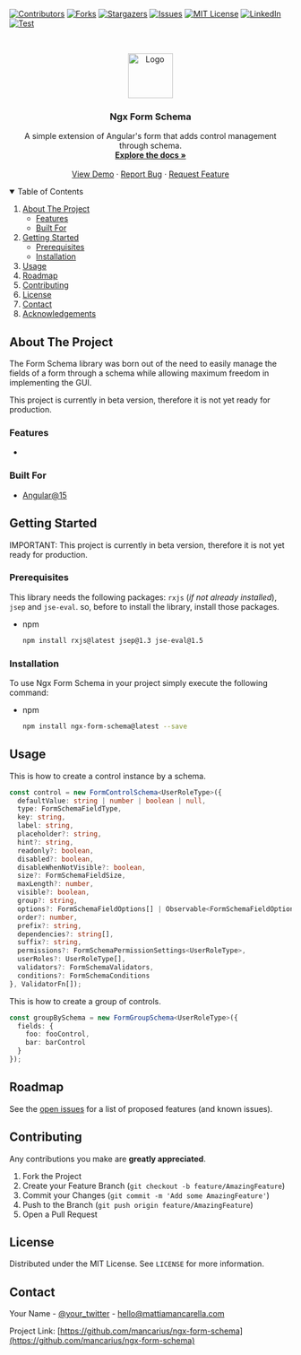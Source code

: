 <!--
*** Thanks for checking out the Best-README-Template. If you have a suggestion
*** that would make this better, please fork the repo and create a pull request
*** or simply open an issue with the tag "enhancement".
*** Thanks again! Now go create something AMAZING! :D
-->

<!-- PROJECT SHIELDS -->
<!--
*** I'm using markdown "reference style" links for readability.
*** Reference links are enclosed in brackets [ ] instead of parentheses ( ).
*** See the bottom of this document for the declaration of the reference variables
*** for contributors-url, forks-url, etc. This is an optional, concise syntax you may use.
*** https://www.markdownguide.org/basic-syntax/#reference-style-links
-->

[![Contributors][contributors-shield]][contributors-url]
[![Forks][forks-shield]][forks-url]
[![Stargazers][stars-shield]][stars-url]
[![Issues][issues-shield]][issues-url]
[![MIT License][license-shield]][license-url]
[![LinkedIn][linkedin-shield]][linkedin-url]
[![Test](https://github.com/mancarius/ngx-form-schema/actions/workflows/cd.yml/badge.svg)](https://github.com/mancarius/ngx-form-schema/actions/workflows/cd.yml)

<!-- PROJECT LOGO -->
<br />
<p align="center">
  <a href="https://github.com/mancarius/ngx-form-schema">
    <img src="images/logo.png" alt="Logo" width="80" height="80">
  </a>

  <h3 align="center">Ngx Form Schema</h3>

  <p align="center">
    A simple extension of Angular's form that adds control management through schema.
    <br />
    <a href="https://github.com/mancarius/ngx-form-schema"><strong>Explore the docs »</strong></a>
    <br />
    <br />
    <a href="https://github.com/othneildrew/Best-README-Template">View Demo</a>
    ·
    <a href="https://github.com/mancarius/ngx-form-schema/issues">Report Bug</a>
    ·
    <a href="https://github.com/mancarius/ngx-form-schema/issues">Request Feature</a>
  </p>
</p>

<!-- TABLE OF CONTENTS -->
<details open="open">
  <summary>Table of Contents</summary>
  <ol>
    <li>
      <a href="#about-the-project">About The Project</a>
      <ul>
        <li><a href="#features">Features</a></li>
        <li><a href="#built-for">Built For</a></li>
      </ul>
    </li>
    <li>
      <a href="#getting-started">Getting Started</a>
      <ul>
        <li><a href="#prerequisites">Prerequisites</a></li>
        <li><a href="#installation">Installation</a></li>
      </ul>
    </li>
    <li><a href="#usage">Usage</a></li>
    <li><a href="#roadmap">Roadmap</a></li>
    <li><a href="#contributing">Contributing</a></li>
    <li><a href="#license">License</a></li>
    <li><a href="#contact">Contact</a></li>
    <li><a href="#acknowledgements">Acknowledgements</a></li>
  </ol>
</details>

<!-- ABOUT THE PROJECT -->

## About The Project

The Form Schema library was born out of the need to easily manage the fields of a form through a schema while allowing maximum freedom in implementing the GUI.

This project is currently in beta version, therefore it is not yet ready for production.

### Features

-

### Built For

- [Angular@15](https://angular.io)

<!-- GETTING STARTED -->

## Getting Started

IMPORTANT: This project is currently in beta version, therefore it is not yet ready for production.

### Prerequisites

This library needs the following packages: `rxjs` (_if not already installed_), `jsep` and `jse-eval`. so, before to install the library, install those packages.

- npm
  ```sh
  npm install rxjs@latest jsep@1.3 jse-eval@1.5
  ```

### Installation

To use Ngx Form Schema in your project simply execute the following command:

- npm
  ```sh
  npm install ngx-form-schema@latest --save
  ```

<!-- USAGE EXAMPLES -->

## Usage

This is how to create a control instance by a schema.
```ts
const control = new FormControlSchema<UserRoleType>({
  defaultValue: string | number | boolean | null,
  type: FormSchemaFieldType,
  key: string,
  label: string,
  placeholder?: string,
  hint?: string,
  readonly?: boolean,
  disabled?: boolean,
  disableWhenNotVisible?: boolean,
  size?: FormSchemaFieldSize,
  maxLength?: number,
  visible?: boolean,
  group?: string,
  options?: FormSchemaFieldOptions[] | Observable<FormSchemaFieldOptions[]>,
  order?: number,
  prefix?: string,
  dependencies?: string[],
  suffix?: string,
  permissions?: FormSchemaPermissionSettings<UserRoleType>,
  userRoles?: UserRoleType[],
  validators?: FormSchemaValidators,
  conditions?: FormSchemaConditions
}, ValidatorFn[]);
```

This is how to create a group of controls.
```ts
const groupBySchema = new FormGroupSchema<UserRoleType>({
  fields: {
    foo: fooControl,
    bar: barControl
  }
});
```

<!-- ROADMAP -->

## Roadmap

See the [open issues](https://github.com/mancarius/ngx-form-schema/issues) for a list of proposed features (and known issues).

<!-- CONTRIBUTING -->

## Contributing

Any contributions you make are **greatly appreciated**.

1. Fork the Project
2. Create your Feature Branch (`git checkout -b feature/AmazingFeature`)
3. Commit your Changes (`git commit -m 'Add some AmazingFeature'`)
4. Push to the Branch (`git push origin feature/AmazingFeature`)
5. Open a Pull Request

<!-- LICENSE -->

## License

Distributed under the MIT License. See `LICENSE` for more information.

<!-- CONTACT -->

## Contact

Your Name - [@your_twitter](https://twitter.com/mattia-mancarella/) - hello@mattiamancarella.com

Project Link: [https://github.com/mancarius/ngx-form-schema](https://github.com/mancarius/ngx-form-schema)

<!-- MARKDOWN LINKS & IMAGES -->
<!-- https://www.markdownguide.org/basic-syntax/#reference-style-links -->

[contributors-shield]: https://img.shields.io/github/contributors/mancarius/ngx-form-schema.svg?style=for-the-badge
[contributors-url]: https://github.com/mancarius/ngx-form-schema/graphs/contributors
[forks-shield]: https://img.shields.io/github/forks/mancarius/ngx-form-schema.svg?style=for-the-badge
[forks-url]: https://github.com/mancarius/ngx-form-schema/network/members
[stars-shield]: https://img.shields.io/github/stars/mancarius/ngx-form-schema.svg?style=for-the-badge
[stars-url]: https://github.com/mancarius/ngx-form-schema/stargazers
[issues-shield]: https://img.shields.io/github/issues/mancarius/ngx-form-schema.svg?style=for-the-badge
[issues-url]: https://github.com/mancarius/ngx-form-schema/issues
[license-shield]: https://img.shields.io/github/license/mancarius/ngx-form-schema.svg?style=for-the-badge
[license-url]: https://github.com/mancarius/ngx-form-schema/blob/master/LICENSE.txt
[linkedin-shield]: https://img.shields.io/badge/-LinkedIn-black.svg?style=for-the-badge&logo=linkedin&colorB=555
[linkedin-url]: https://linkedin.com/in/mattia-mancarella/
[product-screenshot]: images/screenshot.png
